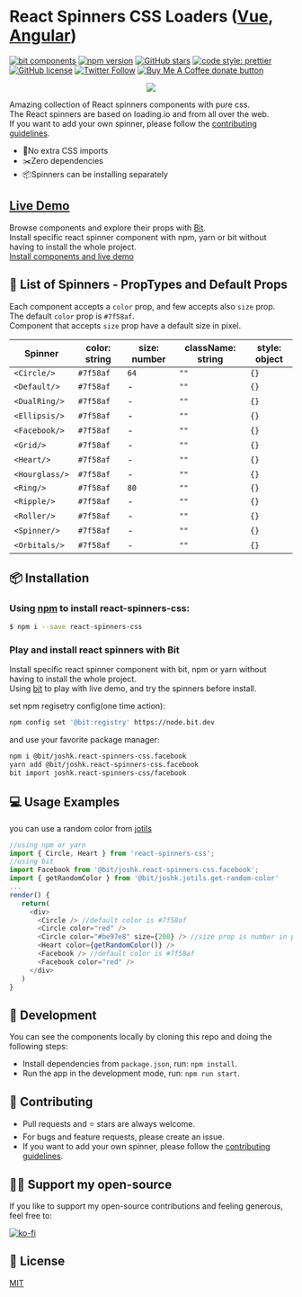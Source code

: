 # React Spinners CSS Loaders ([Vue](https://github.com/JoshK2/vue-spinners-css), [Angular](https://github.com/JoshK2/ng-spinners))
[![bit components](https://img.shields.io/badge/dynamic/json.svg?color=6e3991&label=bit%20components&query=payload.totalComponents&url=https%3A%2F%2Fapi.bit.dev%2Fscope%2Fjoshk%2Freact-spinners-css)](https://bit.dev/joshk/react-spinners-css)
[![npm version](https://badge.fury.io/js/react-spinners-css.svg)](https://www.npmjs.com/package/react-spinners-css)
[![GitHub stars](https://img.shields.io/github/stars/joshk2/react-spinners-css)](https://github.com/JoshK2/react-spinners-css/stargazers)
[![code style: prettier](https://img.shields.io/badge/code_style-prettier-ff69b4.svg)](https://github.com/prettier/prettier)
[![GitHub license](https://img.shields.io/badge/license-MIT-blue.svg)](https://raw.githubusercontent.com/JoshK2/react-spinners-css/master/LICENSE)
[![Twitter Follow](https://img.shields.io/twitter/follow/joshkuttler)](https://twitter.com/JoshKuttler)
<span class="badge-buymeacoffee"><a href="https://ko-fi.com/X8X614J76" title="Donate to this project using Ko-fi"><img src="https://img.shields.io/badge/buy%20me%20a%20coffee-support-%23ff5f5f" alt="Buy Me A Coffee donate button" /></a></span>

<p align="center">
  <a href="https://bit.dev/joshk/react-spinners-css"><img src="https://i.imagesup.co/images2/1990710a88808ee8914167c74f57e604c5ed91fe.gif"></a>
</p>

Amazing collection of React spinners components with pure css.  
The React spinners are based on loading.io and from all over the web.  
If you want to add your own spinner, please follow the [contributing guidelines](CONTRIBUTING.md).

- 💅No extra CSS imports
- ✂️Zero dependencies  
- 📦Spinners can be installing separately

## [Live Demo](https://bit.dev/joshk/react-spinners-css)
Browse components and explore their props with [Bit](https://bit.dev/joshk/react-spinners-css).  
Install specific react spinner component with npm, yarn or bit without having to install the whole project.  
[Install components and live demo](https://bit.dev/joshk/react-spinners-css)

  
## 🚀 List of Spinners - PropTypes and Default Props
Each component accepts a `color` prop, and few accepts also `size` prop.  
The default `color` prop is `#7f58af`.  
Component that accepts `size` prop have a default size in pixel.

| Spinner          | color: string | size: number  | className: string | style: object |
| ---------------- | ------------  | ------------- | ----------------- | ------------- |
| `<Circle/>`      | `#7f58af`     | `64`          | `""`              | `{}`          |
| `<Default/>`     | `#7f58af`     | -             | `""`              | `{}`          |
| `<DualRing/>`    | `#7f58af`     | -             | `""`              | `{}`          |
| `<Ellipsis/>`    | `#7f58af`     | -             | `""`              | `{}`          |
| `<Facebook/>`    | `#7f58af`     | -             | `""`              | `{}`          |
| `<Grid/>`        | `#7f58af`     | -             | `""`              | `{}`          |
| `<Heart/>`       | `#7f58af`     | -             | `""`              | `{}`          |
| `<Hourglass/>`   | `#7f58af`     | -             | `""`              | `{}`          |
| `<Ring/>`        | `#7f58af`     | `80`          | `""`              | `{}`          |
| `<Ripple/>`      | `#7f58af`     | -             | `""`              | `{}`          |
| `<Roller/>`      | `#7f58af`     | -             | `""`              | `{}`          |
| `<Spinner/>`     | `#7f58af`     | -             | `""`              | `{}`          |
| `<Orbitals/>`    | `#7f58af`     | -             | `""`              | `{}`          |


## 📦 Installation
### Using [npm](https://www.npmjs.com/package/react-spinners-css) to install react-spinners-css:  
```bash
$ npm i --save react-spinners-css
```  

### Play and install react spinners with Bit
Install specific react spinner component with bit, npm or yarn without having to install the whole project.  
Using [bit](https://bit.dev/joshk/react-spinners-css) to play with live demo, and try the spinners before install.

set npm regisetry config(one time action):
```bash
npm config set '@bit:registry' https://node.bit.dev
```
and use your favorite package manager:
```bash
npm i @bit/joshk.react-spinners-css.facebook
yarn add @bit/joshk.react-spinners-css.facebook
bit import joshk.react-spinners-css/facebook 
```  

## 💻 Usage Examples
you can use a random color from [jotils](https://bit.dev/joshk/jotils/get-random-color)  
```javascript
//using npm or yarn
import { Circle, Heart } from 'react-spinners-css';
//using bit
import Facebook from '@bit/joshk.react-spinners-css.facebook';
import { getRandomColor } from '@bit/joshk.jotils.get-random-color'
...
render() {
   return(
     <div>
       <Circle /> //default color is #7f58af
       <Circle color="red" />
       <Circle color="#be97e8" size={200} /> //size prop is number in pixel
       <Heart color={getRandomColor()} />
       <Facebook /> //default color is #7f58af
       <Facebook color="red" />
     </div>
   )
}
```

## 👾 Development
You can see the components locally by cloning this repo and doing the following steps:
- Install dependencies from `package.json`, run: `npm install`.
- Run the app in the development mode, run: `npm run start`.  

## 🙌 Contributing
- Pull requests and ⭐ stars are always welcome.
- For bugs and feature requests, please create an issue.
- If you want to add your own spinner, please follow the [contributing guidelines](CONTRIBUTING.md).

## 👏🏻 Support my open-source
If you like to support my open-source contributions and feeling generous, feel free to:

[![ko-fi](https://www.ko-fi.com/img/githubbutton_sm.svg)](https://ko-fi.com/X8X614J76)

## 📄 License
[MIT](https://github.com/JoshK2/react-spinners-css/blob/master/LICENSE)